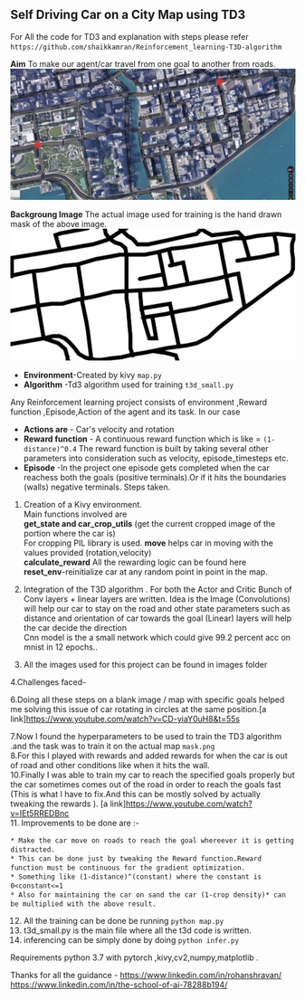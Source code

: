 ## Self Driving Car on a City Map using TD3
For All the code for TD3 and explanation with steps please refer `https://github.com/shaikkamran/Reinforcement_learning-T3D-algorithm`<br>

**Aim** To make our agent/car travel from one goal to another from roads.
![alt text](https://github.com/shaikkamran/EVA_SchoolOfAi/blob/master/Assignment10_Endgame/images/citymap_with_goals.png)


**Backgroung Image** The actual image used for training is the hand drawn mask of the above image.
![alt text](https://github.com/shaikkamran/EVA_SchoolOfAi/blob/master/Assignment10_Endgame/images/MASK1.png)

- **Environment**-Created by kivy `map.py`
- **Algorithm**  -Td3 algorithm used for training ```t3d_small.py```

Any Reinforcement learning project consists of environment ,Reward function ,Episode,Action of the agent and its task.
In our case 
- **Actions are** - Car's velocity and rotation
- **Reward function** - A continuous reward function which is like = `(1-distance)^0.4`
    The reward function is built by taking several other parameters into consideration such as velocity, episode_timesteps etc.
- **Episode** -In the project one episode gets completed when the car reachess both the goals (positive terminals).Or if it hits the boundaries (walls) negative terminals.
Steps taken.
1. Creation of a Kivy environment.<br>
    Main functions involved are<br> 
    **get_state and car_crop_utils** (get the current cropped image of the portion where the car is)<br>
    For cropping PIL library is used.
    **move** helps car in moving with the values provided (rotation,velocity)<br>
    **calculate_reward** All the rewarding logic can be found here<br>
    **reset_env**-reinitialize car at any random point in point in the map.<br>

2. Integration of the T3D algorithm .
   For both the Actor and Critic Bunch of Conv layers + linear layers are written.
   Idea is the Image (Convolutions) will help our car to stay on the road and other state parameters such as distance and orientation of car towards the goal (Linear) layers will help the car decide the direction  
   Cnn model is the a small network which could give 99.2 percent acc on mnist in 12 epochs..

3. All the images used for this project can be found in images folder

4.Challenges faced-

6.Doing all these steps on a blank image / map with specific goals helped me solving this issue of car rotating in circles at the same position.[a link]https://www.youtube.com/watch?v=CD-yiaY0uH8&t=55s

7.Now I found the hyperparameters to be used to train the TD3 algorithm .and the task was to train it on the actual map `mask.png`
<br>
8.For this I played with rewards and added rewards for when the car is out of road and other conditions like when it hits the wall.
<br>
10.Finally I was able to train my car to reach the specified goals properly but the car sometimes comes out of the road in order to reach the goals fast (This is what I have to fix.And this can be mostly solved by actually tweaking the rewards ).
[a link]https://www.youtube.com/watch?v=IEt5RREDBnc
<br>
11. Improvements to be done are :-

    * Make the car move on roads to reach the goal whereever it is getting distracted.
    * This can be done just by tweaking the Reward function.Reward function must be continuous for the gradient optimization.
    * Something like (1-distance)^(constant) where the constant is 0<constant<=1
    * Also for maintaining the car on sand the car (1-crop density)* can be multiplied with the above result. 

12. All the training can be done be running ```python map.py```
13. t3d_small.py is the main file where all the t3d code is written.
14. inferencing can be simply done by doing ```python infer.py```

Requirements python 3.7 with pytorch ,kivy,cv2,numpy,matplotlib  .

Thanks for all the guidance - 
         https://www.linkedin.com/in/rohanshravan/<br>
         https://www.linkedin.com/in/the-school-of-ai-78288b194/<br>



 
    
